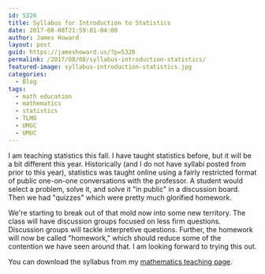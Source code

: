 ```yaml
---
id: 5326
title: Syllabus for Introduction to Statistics
date: 2017-08-08T21:59:01-04:00
author: James Howard
layout: post
guid: https://jameshoward.us/?p=5326
permalink: /2017/08/08/syllabus-introduction-statistics/
featured-image: syllabus-introduction-statistics.jpg
categories:
  - Blog
tags:
  - math education
  - mathematics
  - statistics
  - TLMO
  - UMGC
  - UMUC
---
```

I am teaching statistics this fall.  I have taught statistics before,
but it will be a bit different this year.  Historically (and I do
not have syllabi posted from prior to this year), statistics was
taught online using a fairly restricted format of public one-on-one
conversations with the professor.  A student would select a problem,
solve it, and solve it "in public" in a discussion board.  Then we
had "quizzes" which were pretty much glorified homework.

We're starting to break out of that mold now into some new territory.
The class will have discussion groups focused on less firm questions.
Discussion groups will tackle interpretive questions.  Further, the
homework will now be called "homework," which should reduce some
of the contention we have seen around that.  I am looking forward
to trying this out.

You can download the syllabus from my [mathematics teaching
page](/teaching).
